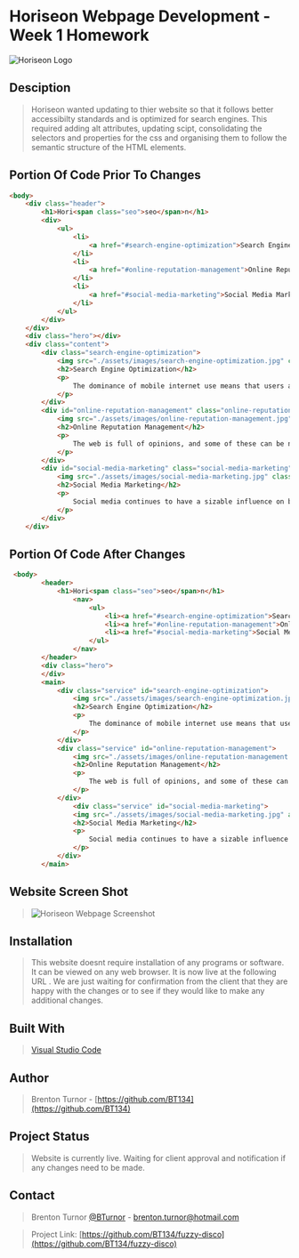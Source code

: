 # Horiseon Webpage Development - Week 1 Homework

<img src=".Assests\images\horiseonlogo.JPG" alt="Horiseon Logo">

## Desciption

> Horiseon wanted updating to thier website so that it follows better accessibilty standards and is optimized for search engines. This required adding alt attributes, updating scipt, consolidating the selectors and properties for the css and organising them to follow the semantic structure of the HTML elements. 

## Portion Of Code Prior To Changes

```md
<body>
    <div class="header">
        <h1>Hori<span class="seo">seo</span>n</h1>
        <div>
            <ul>
                <li>
                    <a href="#search-engine-optimization">Search Engine Optimization</a>
                </li>
                <li>
                    <a href="#online-reputation-management">Online Reputation Management</a>
                </li>
                <li>
                    <a href="#social-media-marketing">Social Media Marketing</a>
                </li>
            </ul>
        </div>
    </div>
    <div class="hero"></div>
    <div class="content">
        <div class="search-engine-optimization">
            <img src="./assets/images/search-engine-optimization.jpg" class="float-left" />
            <h2>Search Engine Optimization</h2>
            <p>
                The dominance of mobile internet use means that users are searching for the right business as they travel, shop, or sit on their couch at home. Search Engine Optimization (SEO) allows you to increase your visibility and find the right customers for your business.
            </p>
        </div>
        <div id="online-reputation-management" class="online-reputation-management">
            <img src="./assets/images/online-reputation-management.jpg" class="float-right" />
            <h2>Online Reputation Management</h2>
            <p>
                The web is full of opinions, and some of these can be negative. Social media allows anyone with an internet connection to say whatever they want about your business. Online Reputation Management gives you the control over what potential customers see when they search for your business.
            </p>
        </div>
        <div id="social-media-marketing" class="social-media-marketing">
            <img src="./assets/images/social-media-marketing.jpg" class="float-left" />
            <h2>Social Media Marketing</h2>
            <p>
                Social media continues to have a sizable influence on buying habits. Social media marketing helps you determine which platforms are suited to your brand, using analytics to find the right markets and increase your lead generation.
            </p>
        </div>
    </div>
```

## Portion Of Code After Changes

```md
 <body>
        <header>
            <h1>Hori<span class="seo">seo</span>n</h1>
                <nav>
                    <ul>
                        <li><a href="#search-engine-optimization">Search Engine Optimization</a></li>
                        <li><a href="#online-reputation-management">Online Reputation Management</a></li>
                        <li><a href="#social-media-marketing">Social Media Marketing</a></li>
                    </ul>
                </nav>
        </header>
        <div class="hero">
        </div>
        <main>
            <div class="service" id="search-engine-optimization">
                <img src="./assets/images/search-engine-optimization.jpg" alt="Notebook with search engine optimization concepts on cover, placed on a cluttered wooden table." class="float-left" />
                <h2>Search Engine Optimization</h2>
                <p>
                    The dominance of mobile internet use means that users are searching for the right business as they travel, shop, or sit on their couch at home. Search Engine Optimization (SEO) allows you to increase your visibility and find the right customers for your business.
                </p>
            </div>
            <div class="service" id="online-reputation-management">
                <img src="./assets/images/online-reputation-management.jpg" alt="Person checking cell phone while looking at a laptop showing a graph of increasing online reputation." class="float-right" />
                <h2>Online Reputation Management</h2>
                <p>
                    The web is full of opinions, and some of these can be negative. Social media allows anyone with an internet connection to say whatever they want about your business. Online Reputation Management gives you the control over what potential customers see when they search for your business.
                </p>
            </div>
                <div class="service" id="social-media-marketing">
                <img src="./assets/images/social-media-marketing.jpg" alt="View from above of a group of people sitting around a table cluttered with social media icons and actions such as Tweet, Share, and Like." class="float-left" />
                <h2>Social Media Marketing</h2>
                <p>
                    Social media continues to have a sizable influence on buying habits. Social media marketing helps you determine which platforms are suited to your brand, using analytics to find the right markets and increase your lead generation.
                </p>
            </div>
        </main>
```

## Website Screen Shot

><img src=".Assests\01-html-css-git-homework-demo.png" alt="Horiseon Webpage Screenshot">

## Installation

> This website doesnt require installation of any programs or software. It can be viewed on any web browser. It is now live at the following URL . We are just waiting for confirmation from the client that they are happy with the changes or to see if they would like to make any additional changes.

## Built With

> [Visual Studio Code](https://code.visualstudio.com/)

## Author

> Brenton Turnor - [https://github.com/BT134](https://github.com/BT134)

## Project Status

> Website is currently live. Waiting for client approval and notification if any changes need to be made. 

## Contact 

> Brenton Turnor [@BTurnor](https://twitter.com/BTurnor) - brenton.turnor@hotmail.com

> Project Link: [https://github.com/BT134/fuzzy-disco](https://github.com/BT134/fuzzy-disco)
